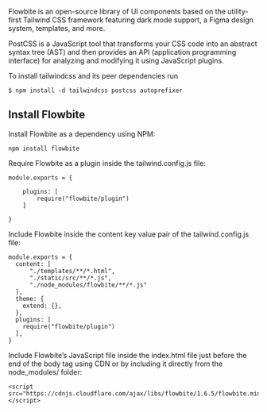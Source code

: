 Flowbite is an open-source library of UI components based on the utility-first Tailwind CSS framework featuring dark mode support, a Figma design system, templates, and more.


PostCSS is a JavaScript tool that transforms your CSS code into an abstract syntax tree (AST) and then provides an API (application programming interface) for analyzing and modifying it using JavaScript plugins.

To install tailwindcss and its peer dependencies run
```
$ npm install -d tailwindcss postcss autoprefixer
```

## Install Flowbite 
Install Flowbite as a dependency using NPM:
```
npm install flowbite
```

Require Flowbite as a plugin inside the tailwind.config.js file:
```
module.exports = {

    plugins: [
        require("flowbite/plugin")
    ]

}
```

Include Flowbite inside the content key value pair of the tailwind.config.js file:
```
module.exports = {
  content: [
      "./templates/**/*.html",
      "./static/src/**/*.js",
      "./node_modules/flowbite/**/*.js"
  ],
  theme: {
    extend: {},
  },
  plugins: [
    require("flowbite/plugin")
  ],
}
```
Include Flowbite’s JavaScript file inside the index.html file just before the end of the body tag using CDN or by including it directly from the node_modules/ folder:
```
<script src="https://cdnjs.cloudflare.com/ajax/libs/flowbite/1.6.5/flowbite.min.js"></script>

```
